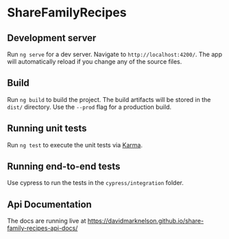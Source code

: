 # ShareFamilyRecipes

## Development server

Run `ng serve` for a dev server. Navigate to `http://localhost:4200/`. The app will automatically reload if you change any of the source files.

## Build

Run `ng build` to build the project. The build artifacts will be stored in the `dist/` directory. Use the `--prod` flag for a production build.

## Running unit tests

Run `ng test` to execute the unit tests via [Karma](https://karma-runner.github.io).

## Running end-to-end tests

Use cypress to run the tests in the `cypress/integration` folder.  

## Api Documentation

The docs are running live at https://davidmarknelson.github.io/share-family-recipes-api-docs/
